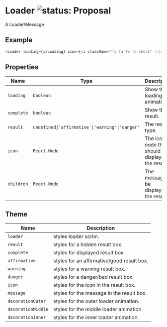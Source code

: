 # Loader ![status: Proposal](https://img.shields.io/badge/status-proposal-red.svg)

A Loader/Message

## Example

```javascript
<Loader loading={isLoading} icon={<i className="fa fa-fw fa-check" />}>success!</Loader>
```
## Properties

| Name | Type | Description |
| --- | --- | --- |
| `loading` | `boolean` | Show the loading animation. |
| `complete` | `boolean` | Show the result. |
| `result` | <code>undefined&#124;'affirmative'&#124;'warning'&#124;'danger'</code> | The result type. |
| `icon` | `React.Node` | The icon node that should be displayed in the result. |
| `children` | `React.Node` | The message to be displayed in the result.  |

## Theme

| Name | Description |
| ---  | ----------- |
| `loader` | styles loader scrim. |
| `result` | styles for a hidden result box. |
| `complete` | styles for displayed result box. |
| `affirmative` | styles for an affirmative/good result box. |
| `warning` | styles for a warning result box. |
| `danger` | styles for a danger/bad result box. |
| `icon` | styles for the icon in the result box. |
| `message` | styles for the message in the result box. |
| `decorationOuter` | styles for the outer loader animation. |
| `decorationMiddle` | styles for the middle loader animation. |
| `decorationInner` | styles for the inner loader animation. |

